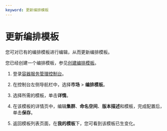 ```yaml
---
keyword: 更新编排模板
---
```


# 更新编排模板

您可对已有的编排模板进行编辑，从而更新编排模板。

您已经创建一个编排模板，参见[创建编排模板](/cn.zh-CN/Kubernetes集群用户指南/应用市场/模板管理/创建编排模板.md)。

1.  登录[容器服务管理控制台](https://cs.console.aliyun.com)。

2.  在控制台左侧导航栏中，选择**市场** \> **编排模板**。

3.  选择所需的模板，单击**详情**。

4.  在该模板的详情页中，编辑**集群**、**命名空间**、**版本描述**和模板，完成配置后，单击**保存**。

5.  返回模板列表页面，在**我的模板**下，您可看到该模板已生变化。


